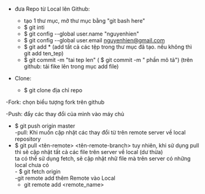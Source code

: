 - đưa Repo từ Local lên Github: 
   + tạo 1 thư mục, mở thư mục bằng "git bash here"
   + $ git inti
   + $ git config --global user.name "nguyenhien"
   + $ git config --global user.email nguyenhien@gmail.com
   + $ git add * (add tất cả các tệp trong thư mục đã tạo. nếu không thì git add ten_tep)
   + $ git commit -m "tai tep len"  ( $ git commit -m " phần mô tả")
  (trên github: tải fike lên trong mục add file)

- Clone:
  + $ git clone địa chỉ repo

-Fork: chọn biểu tượng fork trên github

-Push: đẩy các thay đổi của mình vào máy chủ
   - $ git push origin master  
-pull: Khi muốn cập nhật các thay đổi từ trên remote server về local repository  
   - $ git pull <tên-remote> <tên-remote-branch> 
   tuy nhiên, khi sử dụng pull thì sẽ cập nhật tất cả các file trên server về local (dư thừa)  
   ta có thể sử dụng fetch, sẽ cập nhật nhữ file mà trên server có những local chưa có   
    - $ git fetch origin  
 -git remote add thêm Remote vào Local  
     - git remote add <remote_name> <url>
